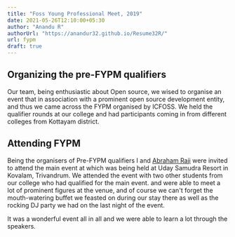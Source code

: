 ```yaml
---
title: "Foss Young Professional Meet, 2019"
date: 2021-05-26T12:10:00+05:30
author: "Anandu R"
authorUrl: "https://anandur32.github.io/Resume32R/"
url: fypm
draft: true
---
```


## Organizing the pre-FYPM qualifiers 
Our team, being enthusiastic about Open source, we wised to organise an event that in association with a prominent open source development  entity, and thus we came across the FYPM organised by ICFOSS. We held the qualifier rounds at our college and had participants coming in from different colleges from Kottayam district. 

## Attending FYPM 
Being the organisers of Pre-FYPM qualifiers I and [Abraham Raji](https://abrahamraji.in) were invited to attend the main event at which was being held at Uday Samudra Resort in Kovalam, Trivandrum. We attended the event with two other students from our college who had qualified for the main event. and were able to meet a lot of prominent figures at the venue, and of course we can't forget the mouth-watering buffet we feasted on during our stay there as well as the rocking DJ party we had on the last night of the event. 

It was a wonderful event all in all and we were able to learn a lot through the speakers.